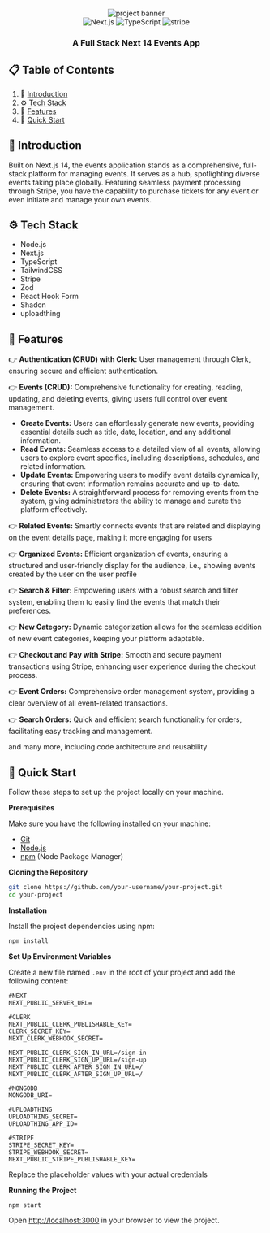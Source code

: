 <div align="center">
  <br/>
  <img src="[https://github.com/frederick-bruce/Event_App/blob/main/public/assets/images/projectImg.png](https://github.com/frederick-bruce/Event_App/blob/main/public/assets/images/projectImg.png)" alt="project banner">


  <div>
    <img src="https://img.shields.io/badge/-Next_JS_14-black?style=for-the-badge&logoColor=white&logo=nextdotjs&color=000000" alt="Next.js" />
    <img src="https://img.shields.io/badge/-TypeScript-black?style=for-the-badge&logoColor=white&logo=typescript&color=3178C6" alt="TypeScript" />
    <img src="https://img.shields.io/badge/-Stripe-black?style=for-the-badge&logoColor=white&logo=stripe&color=008CDD" alt="stripe" />
  </div>

  <h3 align="center">A Full Stack Next 14 Events App</h3>

</div>

## 📋 <a name="table">Table of Contents</a>

1. 🤖 [Introduction](#introduction)
2. ⚙️ [Tech Stack](#tech-stack)
3. 🔋 [Features](#features)
4. 🤸 [Quick Start](#quick-start)

## <a name="introduction">🤖 Introduction</a>

Built on Next.js 14, the events application stands as a comprehensive, full-stack platform for managing events. It serves as a hub, spotlighting diverse events taking place globally. Featuring seamless payment processing through Stripe, you have the capability to purchase tickets for any event or even initiate and manage your own events.

## <a name="tech-stack">⚙️ Tech Stack</a>

- Node.js
- Next.js
- TypeScript
- TailwindCSS
- Stripe
- Zod
- React Hook Form
- Shadcn
- uploadthing

## <a name="features">🔋 Features</a>

👉 **Authentication (CRUD) with Clerk:** User management through Clerk, ensuring secure and efficient authentication.

👉 **Events (CRUD):** Comprehensive functionality for creating, reading, updating, and deleting events, giving users full control over event management.
- **Create Events:** Users can effortlessly generate new events, providing essential details such as title, date, location, and any additional information.
- **Read Events:** Seamless access to a detailed view of all events, allowing users to explore event specifics, including descriptions, schedules, and related information.
- **Update Events:** Empowering users to modify event details dynamically, ensuring that event information remains accurate and up-to-date.
- **Delete Events:** A straightforward process for removing events from the system, giving administrators the ability to manage and curate the platform effectively.
        
👉 **Related Events:** Smartly connects events that are related and displaying on the event details page, making it more engaging for users
    
👉 **Organized Events:** Efficient organization of events, ensuring a structured and user-friendly display for the audience, i.e., showing events created by the user on the user profile
    
👉 **Search & Filter:** Empowering users with a robust search and filter system, enabling them to easily find the events that match their preferences.
    
👉 **New Category:** Dynamic categorization allows for the seamless addition of new event categories, keeping your platform adaptable.
    
👉 **Checkout and Pay with Stripe:** Smooth and secure payment transactions using Stripe, enhancing user experience during the checkout process.
    
👉 **Event Orders:** Comprehensive order management system, providing a clear overview of all event-related transactions.
    
👉 **Search Orders:** Quick and efficient search functionality for orders, facilitating easy tracking and management.

and many more, including code architecture and reusability 

## <a name="quick-start">🤸 Quick Start</a>

Follow these steps to set up the project locally on your machine.

**Prerequisites**

Make sure you have the following installed on your machine:

- [Git](https://git-scm.com/)
- [Node.js](https://nodejs.org/en)
- [npm](https://www.npmjs.com/) (Node Package Manager)

**Cloning the Repository**

```bash
git clone https://github.com/your-username/your-project.git
cd your-project
```

**Installation**

Install the project dependencies using npm:

```bash
npm install
```

**Set Up Environment Variables**

Create a new file named `.env` in the root of your project and add the following content:

```env
#NEXT
NEXT_PUBLIC_SERVER_URL=

#CLERK
NEXT_PUBLIC_CLERK_PUBLISHABLE_KEY=
CLERK_SECRET_KEY=
NEXT_CLERK_WEBHOOK_SECRET=

NEXT_PUBLIC_CLERK_SIGN_IN_URL=/sign-in
NEXT_PUBLIC_CLERK_SIGN_UP_URL=/sign-up
NEXT_PUBLIC_CLERK_AFTER_SIGN_IN_URL=/
NEXT_PUBLIC_CLERK_AFTER_SIGN_UP_URL=/

#MONGODB
MONGODB_URI=

#UPLOADTHING
UPLOADTHING_SECRET=
UPLOADTHING_APP_ID=

#STRIPE
STRIPE_SECRET_KEY=
STRIPE_WEBHOOK_SECRET=
NEXT_PUBLIC_STRIPE_PUBLISHABLE_KEY=
```

Replace the placeholder values with your actual credentials 

**Running the Project**

```bash
npm start
```

Open [http://localhost:3000](http://localhost:3000) in your browser to view the project.


